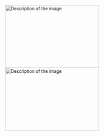 <img src="./ouput/Screenshot 2024-05-03 at 12.32.01 AM.png" alt="Description of the image" width="300" height="200">

<img src="./ouput/Screenshot 2024-05-03 at 12.32.14 AM.png" alt="Description of the image" width="300" height="200">
